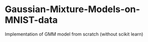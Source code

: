 # Gaussian-Mixture-Models-on-MNIST-data
Implementation of GMM model from scratch (without scikit learn)
